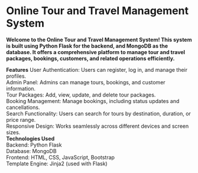 # Online Tour and Travel Management System
**Welcome to the Online Tour and Travel Management System! This system is built using Python Flask for the backend, and MongoDB as the database. It offers a comprehensive platform to manage tour and travel packages, bookings, customers, and related operations efficiently.**

**Features**
User Authentication: Users can register, log in, and manage their profiles. <br>
Admin Panel: Admins can manage tours, bookings, and customer information. <br>
Tour Packages: Add, view, update, and delete tour packages. <br>
Booking Management: Manage bookings, including status updates and cancellations. <br>
Search Functionality: Users can search for tours by destination, duration, or price range. <br>
Responsive Design: Works seamlessly across different devices and screen sizes. <br>
**Technologies Used** <br>
Backend: Python Flask <br>
Database: MongoDB <br>
Frontend: HTML, CSS, JavaScript, Bootstrap <br>
Template Engine: Jinja2 (used with Flask)
